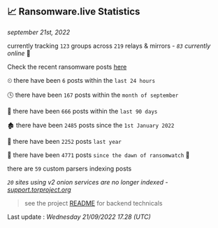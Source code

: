 
## 📈 Ransomware.live Statistics
_september 21st, 2022_

currently tracking `123` groups across `219` relays & mirrors - _`83` currently online_ 📡

Check the recent ransomware posts [here](https://www.ransomware.live/#/recentposts)


⏲ there have been `6` posts within the `last 24 hours`

🕓 there have been `167` posts within the `month of september`

📅 there have been `666` posts within the `last 90 days`

🏚 there have been `2485` posts since the `1st January 2022`

🚀 there have been `2252` posts `last year`

🦕 there have been `4771` posts `since the dawn of ransomwatch` 🐣

there are `59` custom parsers indexing posts

_`20` sites using v2 onion services are no longer indexed - [support.torproject.org](https://support.torproject.org/onionservices/v2-deprecation/)_

> see the project [README](https://github.com/jmousqueton/ransomwatch#readme) for backend technicals



Last update : _Wednesday 21/09/2022 17.28 (UTC)_

